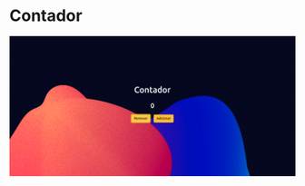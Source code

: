 # Contador
![To-do List](https://raw.githubusercontent.com/santosfernando2377/Contador/main/img/exemplo.png)
